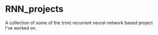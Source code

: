 # RNN_projects
A collection of some of the  (rnn) recurrent neural network based project I've worked on.
